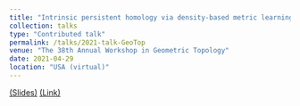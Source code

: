 ```yaml
---
title: "Intrinsic persistent homology via density-based metric learning"
collection: talks
type: "Contributed talk"
permalink: /talks/2021-talk-GeoTop
venue: "The 38th Annual Workshop in Geometric Topology"
date: 2021-04-29
location: "USA (virtual)"
---
```


[(Slides)](http://ximenafernandez.github.io/files/Geometric_Topology_Workshop_2021.pdf )
[(Link)](http://faculty.tcu.edu/gfriedman/GTW2021/index.html)
